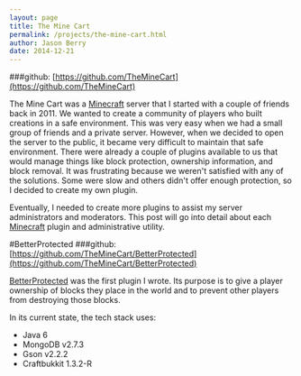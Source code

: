 ```yaml
---
layout: page
title: The Mine Cart
permalink: /projects/the-mine-cart.html
author: Jason Berry
date: 2014-12-21
---
```


###github: [https://github.com/TheMineCart](https://github.com/TheMineCart)

The Mine Cart was a [Minecraft](https://minecraft.net/) server that I started with a couple of friends back in 2011. We wanted to create a community of players who built creations in a safe environment. This was very easy when we had a small group of friends and a private server.  However, when we decided to open the server to the public, it became very difficult to maintain that safe environment. There were already a couple of plugins available to us that would manage things like block protection, ownership information, and block removal. It was frustrating because we weren't satisfied with any of the solutions. Some were slow and others didn't offer enough protection, so I decided to create my own plugin.

Eventually, I needed to create more plugins to assist my server administrators and moderators.  This post will go into detail about each [Minecraft](https://minecraft.net/) plugin and administrative utility.

#BetterProtected
###github: [https://github.com/TheMineCart/BetterProtected](https://github.com/TheMineCart/BetterProtected)

[BetterProtected](https://github.com/TheMineCart/BetterProtected) was the first plugin I wrote. Its purpose is to give a player ownership of blocks they place in the world and to prevent other players from destroying those blocks. 

In its current state, the tech stack uses:

- Java 6
- MongoDB v2.7.3
- Gson v2.2.2
- Craftbukkit 1.3.2-R

